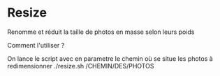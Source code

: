 Resize
======

Renomme et réduit la taille de photos en masse selon leurs poids

Comment l'utiliser ?

On lance le script avec en parametre le chemin où se situe les photos à redimensionner
   ./resize.sh /CHEMIN/DES/PHOTOS
